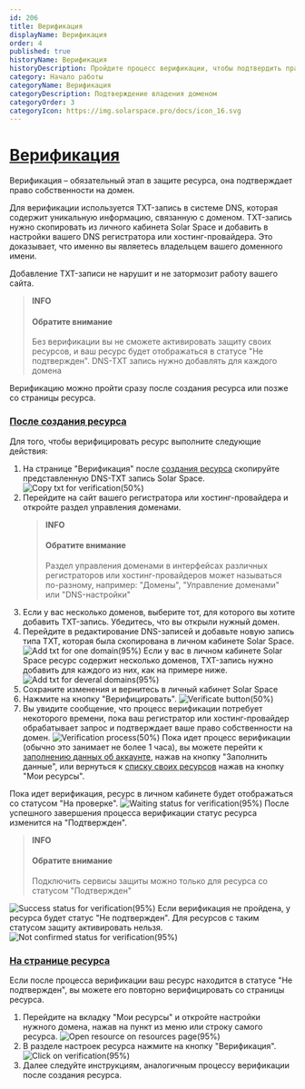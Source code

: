 ```yaml
---
id: 206
title: Верификация
displayName: Верификация
order: 4
published: true
historyName: Верификация
historyDescription: Пройдите процесс верификации, чтобы подтвердить право собственности на домен
category: Начало работы
categoryName: Верификация
categoryDescription: Подтверждение владения доменом
categoryOrder: 3
categoryIcon: https://img.solarspace.pro/docs/icon_16.svg
---
```


# [Верификация](verification)

Верификация – обязательный этап в защите ресурса, она подтверждает право собственности на домен.

Для верификации используется TXT-запись в системе DNS, которая содержит уникальную информацию, связанную с доменом. TXT-запись нужно скопировать из личного кабинета Solar Space и добавить в настройки вашего DNS регистратора или хостинг-провайдера. Это доказывает, что именно вы являетесь владельцем вашего доменного имени.

Добавление TXT-записи не нарушит и не затормозит работу вашего сайта.

> **INFO**
> #### Обратите внимание
> Без верификации вы не сможете активировать защиту своих ресурсов, и ваш ресурс будет отображаться в статусе "Не подтвержден". DNS-TXT запись нужно добавлять для каждого домена

Верификацию можно пройти сразу после создания ресурса или позже со страницы ресурса.

### [После создания ресурса](after-resource-creation)

Для того, чтобы верифицировать ресурс выполните следующие действия:
1. На странице "Верификация" после [создания ресурса]([205]) скопируйте представленную DNS-TXT запись Solar Space.
![Copy txt for verification(50%)](https://img.solarspace.pro/docs/copy-txt-for-verification.jpg "Копирование TXT-записи для верификации")
2. Перейдите на сайт вашего регистратора или хостинг-провайдера и откройте раздел управления доменами.
   > **INFO**
   > #### Обратите внимание
   > Раздел управления доменами в интерфейсах различных регистраторов или хостинг-провайдеров может называться по-разному, например: "Домены", "Управление доменами" или "DNS-настройки"  
3. Если у вас несколько доменов, выберите тот, для которого вы хотите добавить TXT-запись. Убедитесь, что вы открыли нужный домен.
4. Перейдите в редактирование DNS-записей и добавьте новую запись типа TXT, которая была скопирована в личном кабинете Solar Space.
![Add txt for one domain(95%)](https://img.solarspace.pro/docs/one-txt.jpg "Добавление TXT-записи для одного домена")
Если у вас в личном кабинете Solar Space ресурс содержит несколько доменов, TXT-запись нужно добавить для каждого из них, как на примере ниже.
![Add txt for deveral domains(95%)](https://img.solarspace.pro/docs/several-txt.jpg "Добавление TXT-записи для нескольких доменов")
5. Сохраните изменения и вернитесь в личный кабинет Solar Space
6. Нажмите на кнопку "Верифицировать".
![Verificate button(50%)](https://img.solarspace.pro/docs/click-on-verification-button.jpg "Кнопка верификации")
7. Вы увидите сообщение, что процесс верификации потребует некоторого времени, пока ваш регистратор или хостинг-провайдер обрабатывает запрос и подтверждает ваше право собственности на домен.
![Verification process(50%)](https://img.solarspace.pro/docs/verification-process.jpg "Процесс верификации")
Пока идет процесс верификации (обычно это занимает не более 1 часа), вы можете перейти к [заполнению данных об аккаунте]([243]), нажав на кнопку "Заполнить данные", или вернуться к [cписку своих ресурсов]([246]) нажав на кнопку "Мои ресурсы".

Пока идет верификация, ресурс в личном кабинете будет отображаться со статусом "На проверке".
 ![Waiting status for verification(95%)](https://img.solarspace.pro/docs/waiting-status.jpg "Статус верификации 'Ожидание'")
После успешного завершения процесса верификации статус ресурса изменится на "Подтвержден". 
   > **INFO**
   > #### Обратите внимание
   > Подключить сервисы защиты можно только для ресурса со статусом "Подтвержден"  

![Success status for verification(95%)](https://img.solarspace.pro/docs/success-status.jpg "Статус верификации 'Подтвержден'")
Если верификация не пройдена, у ресурса будет статус "Не подтвержден". Для ресурсов с таким статусом защиту активировать нельзя.
![Not confirmed status for verification(95%)](https://img.solarspace.pro/docs/not-confirmed-status.jpg "Статус верификации 'Не подтвержден'")

### [На странице ресурса](on-resource-page)

Если после процесса верификации ваш ресурс находится в статусе "Не подтвержден", вы можете его повторно верифицировать со страницы ресурса.

1. Перейдите на вкладку "Мои ресурсы" и откройте настройки нужного домена, нажав на пункт из меню или строку самого ресурса.
![Open resource on resources page(95%)](https://img.solarspace.pro/docs/open-resource.jpg "Открыть ресурс на странице ресурсов")
2. В разделе настроек ресурса нажмите на кнопку "Верификация".
![Click on verification(95%)](https://img.solarspace.pro/docs/click-on-verification.jpg "Верифицировать ресурс со страницы ресурса")
3. Далее следуйте инструкциям, аналогичным процессу верификации после создания ресурса.